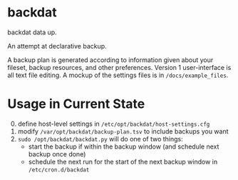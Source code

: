 # backdat
backdat data up.

An attempt at declarative backup.

A backup plan is generated according to information given about your fileset, backup resources, and other preferences. Version 1 user-interface is all text file editing. A mockup of the settings files is in `/docs/example_files`.

# Usage in Current State

0. define host-level settings in `/etc/opt/backdat/host-settings.cfg`
1. modify `/var/opt/backdat/backup-plan.tsv` to include backups you want
2. `sudo /opt/backdat/backdat.py` will do one of two things:
    * start the backup if within the backup window (and schedule next backup once done)
    * schedule the next run for the start of the next backup window in `/etc/cron.d/backdat`
